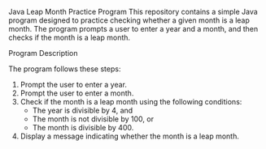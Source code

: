 Java Leap Month Practice Program
This repository contains a simple Java program designed to practice checking whether a given month is a leap month. The program prompts a user to enter a year and a month, and then checks if the month is a leap month.

Program Description

The program follows these steps:
1. Prompt the user to enter a year.
2. Prompt the user to enter a month.
3. Check if the month is a leap month using the following conditions:
   - The year is divisible by 4, and
   - The month is not divisible by 100, or
   - The month is divisible by 400.
4. Display a message indicating whether the month is a leap month.

